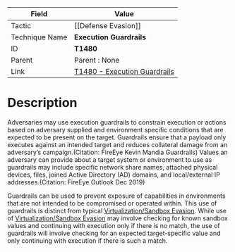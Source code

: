 
|Field|Value|
|---|---|
|Tactic|[[Defense Evasion]]|
|Technique Name|**Execution Guardrails**|
|ID|**T1480**|
|Parent|Parent : None|
|Link|[T1480 - Execution Guardrails](https://attack.mitre.org/techniques/T1480)|

# Description

Adversaries may use execution guardrails to constrain execution or actions based on adversary supplied and environment specific conditions that are expected to be present on the target. Guardrails ensure that a payload only executes against an intended target and reduces collateral damage from an adversary’s campaign.(Citation: FireEye Kevin Mandia Guardrails) Values an adversary can provide about a target system or environment to use as guardrails may include specific network share names, attached physical devices, files, joined Active Directory (AD) domains, and local/external IP addresses.(Citation: FireEye Outlook Dec 2019)

Guardrails can be used to prevent exposure of capabilities in environments that are not intended to be compromised or operated within. This use of guardrails is distinct from typical [Virtualization/Sandbox Evasion](https://attack.mitre.org/techniques/T1497). While use of [Virtualization/Sandbox Evasion](https://attack.mitre.org/techniques/T1497) may involve checking for known sandbox values and continuing with execution only if there is no match, the use of guardrails will involve checking for an expected target-specific value and only continuing with execution if there is such a match.